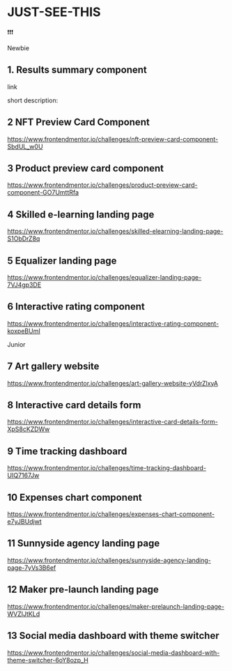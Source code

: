 # JUST-SEE-THIS
❗️❗️❗️


Newbie

## 1. Results summary component

link 

short description: 


## 2 NFT Preview Card Component

https://www.frontendmentor.io/challenges/nft-preview-card-component-SbdUL_w0U


## 3 Product preview card component

https://www.frontendmentor.io/challenges/product-preview-card-component-GO7UmttRfa

## 4 Skilled e-learning landing page

https://www.frontendmentor.io/challenges/skilled-elearning-landing-page-S1ObDrZ8q

## 5 Equalizer landing page

https://www.frontendmentor.io/challenges/equalizer-landing-page-7VJ4gp3DE

## 6 Interactive rating component

https://www.frontendmentor.io/challenges/interactive-rating-component-koxpeBUmI


Junior 

## 7 Art gallery website

https://www.frontendmentor.io/challenges/art-gallery-website-yVdrZlxyA

## 8 Interactive card details form

https://www.frontendmentor.io/challenges/interactive-card-details-form-XpS8cKZDWw

## 9 Time tracking dashboard

https://www.frontendmentor.io/challenges/time-tracking-dashboard-UIQ7167Jw

## 10 Expenses chart component

https://www.frontendmentor.io/challenges/expenses-chart-component-e7yJBUdjwt

## 11 Sunnyside agency landing page

https://www.frontendmentor.io/challenges/sunnyside-agency-landing-page-7yVs3B6ef

## 12 Maker pre-launch landing page

https://www.frontendmentor.io/challenges/maker-prelaunch-landing-page-WVZIJtKLd

## 13 Social media dashboard with theme switcher

https://www.frontendmentor.io/challenges/social-media-dashboard-with-theme-switcher-6oY8ozp_H
